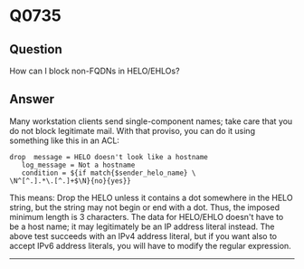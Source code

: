 Q0735
=====

Question
--------

How can I block non-FQDNs in HELO/EHLOs?

Answer
------

Many workstation clients send single-component names; take care that you
do not block legitimate mail. With that proviso, you can do it using
something like this in an ACL:

    drop  message = HELO doesn't look like a hostname
       log_message = Not a hostname
       condition = ${if match{$sender_helo_name} \
    \N^[^.].*\.[^.]+$\N}{no}{yes}}

This means: Drop the HELO unless it contains a dot somewhere in the HELO
string, but the string may not begin or end with a dot. Thus, the
imposed minimum length is 3 characters. The data for HELO/EHLO doesn't
have to be a host name; it may legitimately be an IP address literal
instead. The above test succeeds with an IPv4 address literal, but if
you want also to accept IPv6 address literals, you will have to modify
the regular expression.

* * * * *
